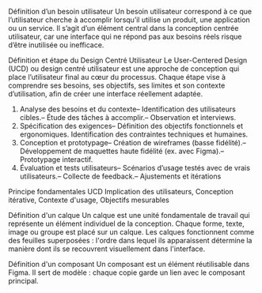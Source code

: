 Définition d’un besoin utilisateur
 Un besoin utilisateur correspond à ce que l’utilisateur cherche à accomplir lorsqu’il utilise
 un produit, une application ou un service. Il s’agit d’un élément central dans la conception
 centrée utilisateur, car une interface qui ne répond pas aux besoins réels risque d’être inutilisée
 ou inefficace.

Définition et étape du Design Centré Utilisateur
Le User-Centered Design (UCD) ou design centré utilisateur est une approche
 de conception qui place l’utilisateur final au cœur du processus. Chaque étape vise à
 comprendre ses besoins, ses objectifs, ses limites et son contexte d’utilisation, afin de
 créer une interface réellement adaptée.
  1. Analyse des besoins et du contexte– Identification des utilisateurs cibles.– Étude
 des tâches à accomplir.– Observation et interviews.
 2. Spécification des exigences– Définition des objectifs fonctionnels et ergonomiques.
Identification des contraintes techniques et humaines.
 3. Conception et prototypage– Création de wireframes (basse fidélité).– Développement
 de maquettes haute fidélité (ex. avec Figma).– Prototypage interactif.
 4. Évaluation et tests utilisateurs– Scénarios d’usage testés avec de vrais utilisateurs.– Collecte de feedback.– Ajustements et itérations  

Principe fondamentales UCD 
Implication des utilisateurs, Conception itérative, Contexte d'usage, Objectifs mesurables

Définition d'un calque 
Un calque est une unité fondamentale de travail qui représente un élément individuel de la conception. Chaque forme, texte, image ou groupe est placé sur un calque. Les calques fonctionnent comme des feuilles superposées : l'ordre dans lequel ils apparaissent détermine la manière dont ils se recouvrent visuellement dans l'interface.

Définition d'un composant 
Un composant est un élément réutilisable dans Figma. Il sert de modèle : chaque copie garde un lien avec le composant principal. 